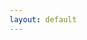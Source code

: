 ```yaml
---
layout: default
---
```


<form> <script src="https://checkout.razorpay.com/v1/payment-button.js" data-payment_button_id="pl_H1IYxAxUmlHnyD" async> </script> </form>
